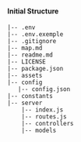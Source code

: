 #### Initial Structure
    
    |-- .env
    |-- .env.exemple
    |-- .gitignore
    |-- map.md
    |-- readme.md
    |-- LICENSE
    |-- package.json
    |-- assets
    |-- config
       |-- config.json
    |-- constants
    |-- server
        |-- index.js
        |-- routes.js
        |-- controllers
        |-- models